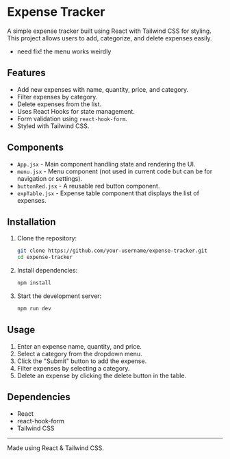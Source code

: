 # Expense Tracker

A simple expense tracker built using React with Tailwind CSS for styling. This project allows users to add, categorize, and delete expenses easily.
- need fix! the menu works weirdly
  
## Features
- Add new expenses with name, quantity, price, and category.
- Filter expenses by category.
- Delete expenses from the list.
- Uses React Hooks for state management.
- Form validation using `react-hook-form`.
- Styled with Tailwind CSS.

## Components
- `App.jsx` - Main component handling state and rendering the UI.
- `menu.jsx` - Menu component (not used in current code but can be for navigation or settings).
- `buttonRed.jsx` - A reusable red button component.
- `expTable.jsx` - Expense table component that displays the list of expenses.

## Installation
1. Clone the repository:
   ```sh
   git clone https://github.com/your-username/expense-tracker.git
   cd expense-tracker
   ```
2. Install dependencies:
   ```sh
   npm install
   ```
3. Start the development server:
   ```sh
   npm run dev
   ```

## Usage
1. Enter an expense name, quantity, and price.
2. Select a category from the dropdown menu.
3. Click the "Submit" button to add the expense.
4. Filter expenses by selecting a category.
5. Delete an expense by clicking the delete button in the table.

## Dependencies
- React
- react-hook-form
- Tailwind CSS

---
Made using React & Tailwind CSS.

